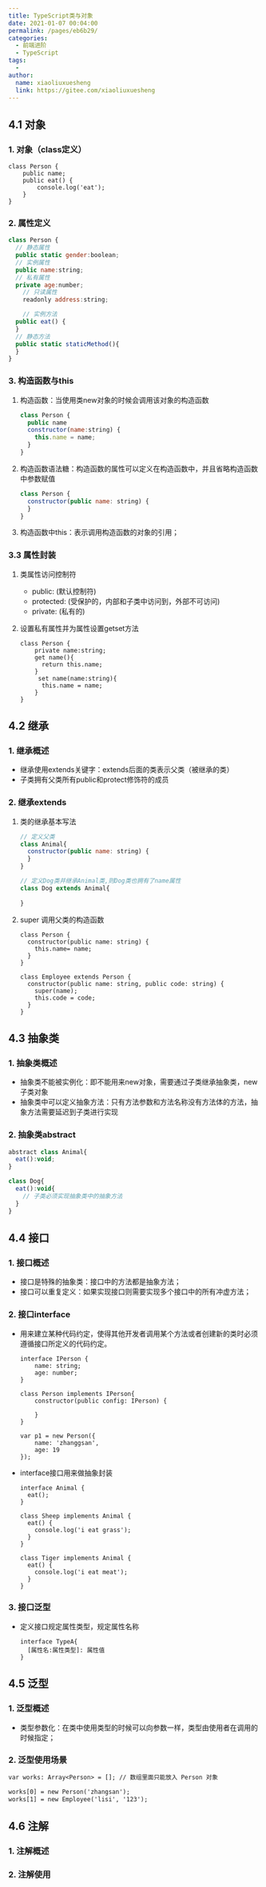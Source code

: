 ```yaml
---
title: TypeScript类与对象
date: 2021-01-07 00:04:00
permalink: /pages/eb6b29/
categories:
  - 前端进阶
  - TypeScript
tags:
  - 
author: 
  name: xiaoliuxuesheng
  link: https://gitee.com/xiaoliuxuesheng
---
```


## 4.1 对象

### 1. 对象（class定义）

```tsx
class Person {
    public name;
    public eat() {
        console.log('eat');
    }   
}
```

### 2. 属性定义

```js
class Person {
  // 静态属性
  public static gender:boolean;
  // 实例属性
  public name:string;
  // 私有属性
  private age:number;
	// 只读属性
	readonly address:string;

	// 实例方法
  public eat() {
  }
  // 静态方法
  public static staticMethod(){
  }
}
```

### 3. 构造函数与this

1. 构造函数：当使用类new对象的时候会调用该对象的构造函数

   ```js
   class Person {
     public name
     constructor(name:string) {
       this.name = name;
     }
   }
   ```

2. 构造函数语法糖：构造函数的属性可以定义在构造函数中，并且省略构造函数中参数赋值

   ```js
   class Person {
     constructor(public name: string) {
     }
   }
   ```

3. 构造函数中this：表示调用构造函数的对象的引用；

### 3.3 属性封装

1. 类属性访问控制符

   - public: (默认控制符)
   - protected: (受保护的，内部和子类中访问到，外部不可访问)
   - private: (私有的)

2. 设置私有属性并为属性设置getset方法

   ```tsx
   class Person {
       private name:string;
       get name(){
         return this.name;
       }
     	set name(name:string){
         this.name = name;
       }
   }
   ```

## 4.2 继承

### 1. 继承概述

- 继承使用extends关键字：extends后面的类表示父类（被继承的类）
- 子类拥有父类所有public和protect修饰符的成员

### 2. 继承extends

1. 类的继承基本写法

   ```js
   // 定义父类
   class Animal{
     constructor(public name: string) {
     }
   }
   
   // 定义Dog类并继承Animal类,则Dog类也拥有了name属性
   class Dog extends Animal{
     
   }
   ```

2. super 调用父类的构造函数

   ```tsx
   class Person {
     constructor(public name: string) {
       this.name= name;
     }
   }
   
   class Employee extends Person {
     constructor(public name: string, public code: string) {
       super(name);
       this.code = code;
     }
   }
   ```


## 4.3 抽象类

### 1. 抽象类概述

- 抽象类不能被实例化：即不能用来new对象，需要通过子类继承抽象类，new子类对象
- 抽象类中可以定义抽象方法：只有方法参数和方法名称没有方法体的方法，抽象方法需要延迟到子类进行实现

### 2. 抽象类abstract

```js
abstract class Animal{
  eat():void;
}

class Dog{
  eat():void{
    // 子类必须实现抽象类中的抽象方法
  }
}
```

## 4.4 接口

### 1. 接口概述

- 接口是特殊的抽象类：接口中的方法都是抽象方法；
- 接口可以重复定义：如果实现接口则需要实现多个接口中的所有冲虚方法；

### 2. 接口interface

- 用来建立某种代码约定，使得其他开发者调用某个方法或者创建新的类时必须遵循接口所定义的代码约定。

  ```tsx
  interface IPerson {
      name: string;
      age: number;
  }
  
  class Person implements IPerson{
      constructor(public config: IPerson) {
          
      }
  }
  
  var p1 = new Person({
      name: 'zhanggsan',
      age: 19
  });
  ```

- interface接口用来做抽象封装

  ```tsx
  interface Animal {
    eat();
  }
  
  class Sheep implements Animal {
    eat() {
      console.log('i eat grass');
    }
  }
  
  class Tiger implements Animal {
    eat() {
      console.log('i eat meat');
    }
  }
  ```


### 3. 接口泛型

- 定义接口规定属性类型，规定属性名称

  ```tsx
  interface TypeA{
    [属性名:属性类型]: 属性值
  }
  ```


## 4.5 泛型

### 1. 泛型概述

- 类型参数化：在类中使用类型的时候可以向参数一样，类型由使用者在调用的时候指定；

### 2. 泛型使用场景

```tex
var works: Array<Person> = []; // 数组里面只能放入 Person 对象

works[0] = new Person('zhangsan');
works[1] = new Employee('lisi', '123');
```

## 4.6 注解

### 1. 注解概述

### 2. 注解使用
